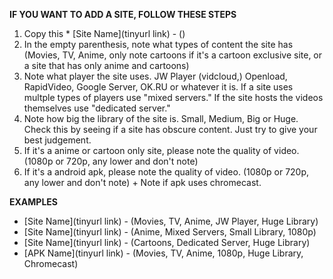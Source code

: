 **IF YOU WANT TO ADD A SITE, FOLLOW THESE STEPS**

1. Copy this * [Site Name](tinyurl link) - ()
2. In the empty parenthesis, note what types of content the site has (Movies, TV, Anime, only note cartoons if it's a cartoon exclusive site, or a site that has only anime and cartoons) 
3. Note what player the site uses. JW Player (vidcloud,) Openload, RapidVideo, Google Server, OK.RU or whatever it is. If a site uses multple types of players use "mixed servers." If the site hosts the videos themselves use "dedicated server." 
4. Note how big the library of the site is. Small, Medium, Big or Huge. Check this by seeing if a site has obscure content. Just try to give your best judgement. 
5. If it's a anime or cartoon only site, please note the quality of video. (1080p or 720p, any lower and don't note)
6. If it's a android apk, please note the quality of video. (1080p or 720p, any lower and don't note) + Note if apk uses chromecast.

**EXAMPLES**

* [Site Name](tinyurl link) - (Movies, TV, Anime, JW Player, Huge Library)
* [Site Name](tinyurl link) - (Anime, Mixed Servers, Small Library, 1080p)
* [Site Name](tinyurl link) - (Cartoons, Dedicated Server, Huge Library)
* [APK Name](tinyurl link) - (Movies, TV, Anime, 1080p, Huge Library, Chromecast)






